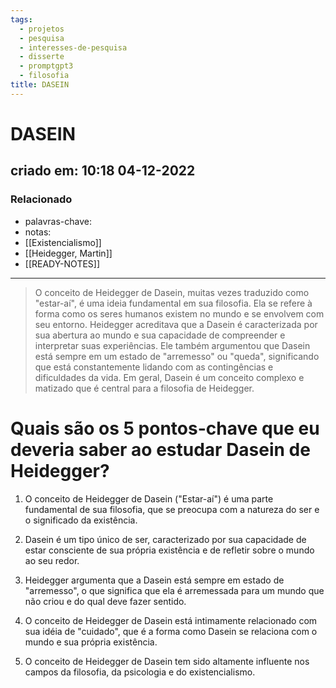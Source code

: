 ```yaml
---
tags:
  - projetos
  - pesquisa
  - interesses-de-pesquisa
  - disserte
  - promptgpt3
  - filosofia
title: DASEIN
---
```


# DASEIN

## criado em: 10:18 04-12-2022

### Relacionado

- palavras-chave: 
- notas:
- [[Existencialismo]]
- [[Heidegger, Martin]]
- [[READY-NOTES]]
---

>O conceito de Heidegger de Dasein, muitas vezes traduzido como "estar-aí", é uma ideia fundamental em sua filosofia. Ela se refere à forma como os seres humanos existem no mundo e se envolvem com seu entorno. Heidegger acreditava que a Dasein é caracterizada por sua abertura ao mundo e sua capacidade de compreender e interpretar suas experiências. Ele também argumentou que Dasein está sempre em um estado de "arremesso" ou "queda", significando que está constantemente lidando com as contingências e dificuldades da vida. Em geral, Dasein é um conceito complexo e matizado que é central para a filosofia de Heidegger.

# Quais são os 5 pontos-chave que eu deveria saber ao estudar Dasein de Heidegger?

1. O conceito de Heidegger de Dasein ("Estar-aí") é uma parte fundamental de sua filosofia, que se preocupa com a natureza do ser e o significado da existência.

2. Dasein é um tipo único de ser, caracterizado por sua capacidade de estar consciente de sua própria existência e de refletir sobre o mundo ao seu redor.

3. Heidegger argumenta que a Dasein está sempre em estado de "arremesso", o que significa que ela é arremessada para um mundo que não criou e do qual deve fazer sentido.

4. O conceito de Heidegger de Dasein está intimamente relacionado com sua idéia de "cuidado", que é a forma como Dasein se relaciona com o mundo e sua própria existência.

5. O conceito de Heidegger de Dasein tem sido altamente influente nos campos da filosofia, da psicologia e do existencialismo.
